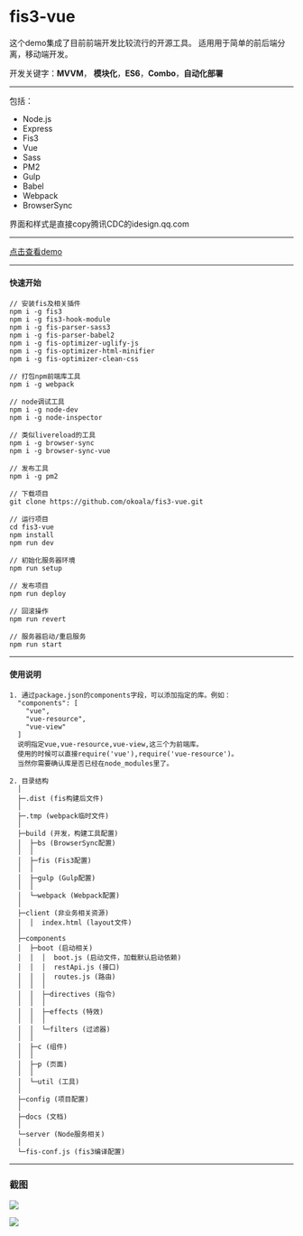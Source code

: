 # fis3-vue

这个demo集成了目前前端开发比较流行的开源工具。
适用用于简单的前后端分离，移动端开发。

开发关键字：**MVVM**， **模块化**，**ES6**，**Combo**，**自动化部署**

------

包括：

  * Node.js
  * Express
  * Fis3
  * Vue
  * Sass
  * PM2
  * Gulp
  * Babel
  * Webpack
  * BrowserSync


界面和样式是直接copy腾讯CDC的idesign.qq.com

------

[点击查看demo](http://idesign.kulife.net/)

------

#### 快速开始

    // 安装fis及相关插件
    npm i -g fis3
    npm i -g fis3-hook-module
    npm i -g fis-parser-sass3
    npm i -g fis-parser-babel2
    npm i -g fis-optimizer-uglify-js
    npm i -g fis-optimizer-html-minifier
    npm i -g fis-optimizer-clean-css

    // 打包npm前端库工具
    npm i -g webpack

    // node调试工具
    npm i -g node-dev
    npm i -g node-inspector

    // 类似livereload的工具
    npm i -g browser-sync
    npm i -g browser-sync-vue

    // 发布工具
    npm i -g pm2

    // 下载项目
    git clone https://github.com/okoala/fis3-vue.git

    // 运行项目
    cd fis3-vue
    npm install
    npm run dev

    // 初始化服务器环境
    npm run setup

    // 发布项目
    npm run deploy

    // 回滚操作
    npm run revert

    // 服务器启动/重启服务
    npm run start

------

#### 使用说明

    1. 通过package.json的components字段，可以添加指定的库。例如：
      "components": [
        "vue",
        "vue-resource",
        "vue-view"
      ]
      说明指定vue,vue-resource,vue-view,这三个为前端库。
      使用的时候可以直接require('vue'),require('vue-resource')。
      当然你需要确认库是否已经在node_modules里了。

    2. 目录结构
      │  
      ├─.dist (fis构建后文件)
      │
      ├─.tmp (webpack临时文件)
      │
      ├─build (开发，构建工具配置)
      │  ├─bs (BrowserSync配置)
      │  │
      │  ├─fis (Fis3配置)
      │  │
      │  ├─gulp (Gulp配置)
      │  │
      │  └─webpack (Webpack配置)
      │
      ├─client (非业务相关资源)
      │  │  index.html (layout文件)
      │
      ├─components
      │  ├─boot (启动相关)
      │  │  │  boot.js (启动文件，加载默认启动依赖)
      │  │  │  restApi.js (接口)
      │  │  │  routes.js (路由)
      │  │  │  
      │  │  ├─directives (指令)
      │  │  │
      │  │  ├─effects (特效)
      │  │  │
      │  │  └─filters (过滤器)
      │  │
      │  ├─c (组件)
      │  │
      │  ├─p (页面)
      │  │
      │  └─util (工具)
      │
      ├─config (项目配置)
      │
      ├─docs (文档)
      │
      └─server (Node服务相关)
      │
      └─fis-conf.js (fis3编译配置)

-----

### 截图

![](http://i1.tietuku.com/8f4dd53803c48148.png)

![](http://i1.tietuku.com/50a4afbf50a549fc.png)

